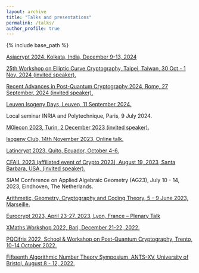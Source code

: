 ```yaml
---
layout: archive
title: "Talks and presentations"
permalink: /talks/
author_profile: true
---
```

{% include base_path %}

[Asiacrypt 2024, Kolkata, India, December 9-13, 2024](https://asiacrypt.iacr.org/2024/)

[25th Workshop on Elliptic Curve Cryptography, Taipei, Taiwan, 30 Oct - 1 Nov, 2024 (invited speaker).](https://troll.iis.sinica.edu.tw/ecc24/index.shtml)

[Recent Advances in Post-Quantum Cryptography 2024, Rome, 27 September, 2024 (invited speaker).](https://www.decifris.it/cifris24/readpqc24)

[Leuven Isogeny Days, Leuven, 11 September 2024.](https://www.esat.kuleuven.be/cosic/projects/isocrypt/lid5/)

Local seminar INRIA and Polytechnique, Paris, 9 July 2024.

[M0lecon 2023, Turin, 2 December 2023 (invited speaker).](https://m0lecon.it/speakers.html)

[Isogeny Club, 14th November 2023, Online talk.](https://isogeny.club/)

[Latincrypt 2023, Quito, Ecuador, October 4-6.](https://www.espe.edu.ec/latincrypt/)

[CFAIL 2023 (affiliated event of Crypto 2023), August 19, 2023, Santa Barbara, USA, (invited speaker).](https://www.cfail.org/cfail2023)

SIAM Conference on Applied Algebraic Geometry (AG23), July 10 - 14, 2023, Eindhoven, The Netherlands.

[Arithmetic, Geometry, Cryptography and Coding Theory, 5 – 9 June 2023, Marseille.](https://conferences.cirm-math.fr/2889.html)

[Eurocrypt 2023, April 23-27, 2023, Lyon, France – Plenary Talk](https://eurocrypt.iacr.org/2023/)

[XMaths Workshop 2022, Bari, December 21-22, 2022.](https://xmathsworkshop.weebly.com/history.html)

[PQCifris 2022, School & Workshop on Post-Quantum Cryptography, Trento, 10-14 October 2022.](https://sites.google.com/unitn.it/pqcifris2022)

[Fifteenth Algorithmic Number Theory Symposium, ANTS-XV, University of Bristol, August 8 - 12, 2022.](https://people.maths.bris.ac.uk/~jb12407/ANTS-XV/index.html)
